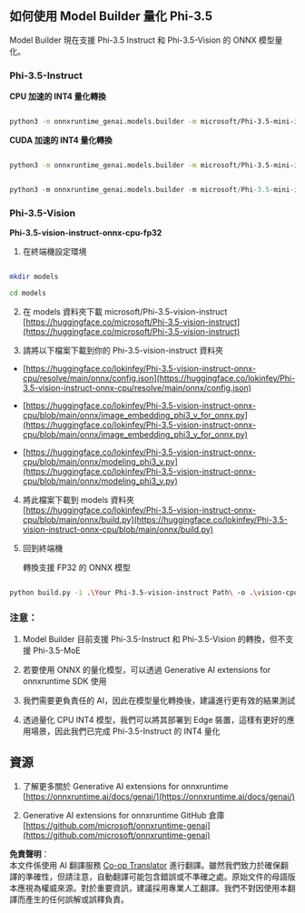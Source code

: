 <!--
CO_OP_TRANSLATOR_METADATA:
{
  "original_hash": "3bb9f5c926673593287eddc3741226cb",
  "translation_date": "2025-07-16T22:16:47+00:00",
  "source_file": "md/01.Introduction/04/UsingORTGenAIQuantifyingPhi.md",
  "language_code": "tw"
}
-->
## **如何使用 Model Builder 量化 Phi-3.5**

Model Builder 現在支援 Phi-3.5 Instruct 和 Phi-3.5-Vision 的 ONNX 模型量化。

### **Phi-3.5-Instruct**

**CPU 加速的 INT4 量化轉換**

```bash

python3 -m onnxruntime_genai.models.builder -m microsoft/Phi-3.5-mini-instruct  -o ./onnx-cpu -p int4 -e cpu -c ./Phi-3.5-mini-instruct

```

**CUDA 加速的 INT4 量化轉換**

```bash

python3 -m onnxruntime_genai.models.builder -m microsoft/Phi-3.5-mini-instruct  -o ./onnx-cpu -p int4 -e cuda -c ./Phi-3.5-mini-instruct

```

```python

python3 -m onnxruntime_genai.models.builder -m microsoft/Phi-3.5-mini-instruct  -o ./onnx-cpu -p int4 -e cuda -c ./Phi-3.5-mini-instruct

```

### **Phi-3.5-Vision**

**Phi-3.5-vision-instruct-onnx-cpu-fp32**

1. 在終端機設定環境

```bash

mkdir models

cd models 

```

2. 在 models 資料夾下載 microsoft/Phi-3.5-vision-instruct  
[https://huggingface.co/microsoft/Phi-3.5-vision-instruct](https://huggingface.co/microsoft/Phi-3.5-vision-instruct)

3. 請將以下檔案下載到你的 Phi-3.5-vision-instruct 資料夾

- [https://huggingface.co/lokinfey/Phi-3.5-vision-instruct-onnx-cpu/resolve/main/onnx/config.json](https://huggingface.co/lokinfey/Phi-3.5-vision-instruct-onnx-cpu/resolve/main/onnx/config.json)

- [https://huggingface.co/lokinfey/Phi-3.5-vision-instruct-onnx-cpu/blob/main/onnx/image_embedding_phi3_v_for_onnx.py](https://huggingface.co/lokinfey/Phi-3.5-vision-instruct-onnx-cpu/blob/main/onnx/image_embedding_phi3_v_for_onnx.py)

- [https://huggingface.co/lokinfey/Phi-3.5-vision-instruct-onnx-cpu/blob/main/onnx/modeling_phi3_v.py](https://huggingface.co/lokinfey/Phi-3.5-vision-instruct-onnx-cpu/blob/main/onnx/modeling_phi3_v.py)

4. 將此檔案下載到 models 資料夾  
[https://huggingface.co/lokinfey/Phi-3.5-vision-instruct-onnx-cpu/blob/main/onnx/build.py](https://huggingface.co/lokinfey/Phi-3.5-vision-instruct-onnx-cpu/blob/main/onnx/build.py)

5. 回到終端機

    轉換支援 FP32 的 ONNX 模型

```bash

python build.py -i .\Your Phi-3.5-vision-instruct Path\ -o .\vision-cpu-fp32 -p f32 -e cpu

```

### **注意：**

1. Model Builder 目前支援 Phi-3.5-Instruct 和 Phi-3.5-Vision 的轉換，但不支援 Phi-3.5-MoE

2. 若要使用 ONNX 的量化模型，可以透過 Generative AI extensions for onnxruntime SDK 使用

3. 我們需要更負責任的 AI，因此在模型量化轉換後，建議進行更有效的結果測試

4. 透過量化 CPU INT4 模型，我們可以將其部署到 Edge 裝置，這樣有更好的應用場景，因此我們已完成 Phi-3.5-Instruct 的 INT4 量化

## **資源**

1. 了解更多關於 Generative AI extensions for onnxruntime  
[https://onnxruntime.ai/docs/genai/](https://onnxruntime.ai/docs/genai/)

2. Generative AI extensions for onnxruntime GitHub 倉庫  
[https://github.com/microsoft/onnxruntime-genai](https://github.com/microsoft/onnxruntime-genai)

**免責聲明**：  
本文件係使用 AI 翻譯服務 [Co-op Translator](https://github.com/Azure/co-op-translator) 進行翻譯。雖然我們致力於確保翻譯的準確性，但請注意，自動翻譯可能包含錯誤或不準確之處。原始文件的母語版本應視為權威來源。對於重要資訊，建議採用專業人工翻譯。我們不對因使用本翻譯而產生的任何誤解或誤釋負責。
